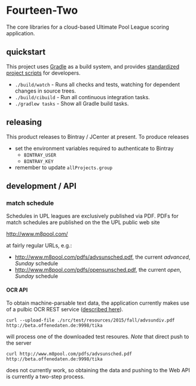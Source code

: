 # Fourteen-Two

The core libraries for a cloud-based Ultimate Pool League scoring
application.

## quickstart

This project uses [Gradle](http://gradle.org/) as a build system, and provides [standardized project scripts](http://githubengineering.com/scripts-to-rule-them-all/) for developers.

* `./build/watch` - Runs all checks and tests, watching for dependent changes in source trees.
* `./build/cibuild` - Run all continuous integration tasks.
* `./gradlew tasks` - Show all Gradle build tasks.

## releasing

This product releases to Bintray / JCenter at present.  To produce releases

* set the environment variables required to authenticate to Bintray
  * `BINTRAY_USER`
  * `BINTRAY_KEY`
* remember to update `allProjects.group`

## development / API

### match schedule

Schedules in UPL leagues are exclusively published via PDF.  PDFs for match schedules are published on the the UPL public web site

http://www.m8pool.com/

at fairly regular URLs, e.g.:

* http://www.m8pool.com/pdfs/advsunsched.pdf, the current *advanced*, *Sunday* schedule
* http://www.m8pool.com/pdfs/opensunsched.pdf, the current *open*, *Sunday* schedule

#### OCR API

To obtain machine-parsable text data, the application currently makes use of a pulbic OCR REST service ([described here](http://okfnlabs.org/blog/2015/02/21/documents-to-text.html)).

`curl --upload-file ./src/test/resources/2015/fall/advsundiv.pdf http://beta.offenedaten.de:9998/tika`

will process one of the downloaded test resoures.  *Note* that direct push to the server

`curl http://www.m8pool.com/pdfs/advsunsched.pdf http://beta.offenedaten.de:9998/tika`

does not currently work, so obtaining the data and pushing to the Web API is currently a two-step process.

